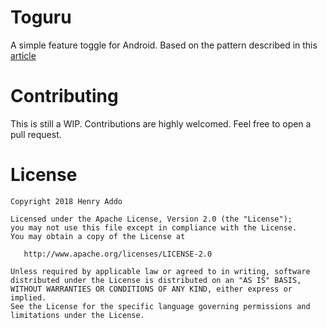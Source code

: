Toguru
======

A simple feature toggle for Android. Based on the pattern 
described in this [article](https://martinfowler.com/articles/feature-toggles.html)

Contributing
============

This is still a WIP. Contributions are highly welcomed.
Feel free to open a pull request.

License
=======

    Copyright 2018 Henry Addo

    Licensed under the Apache License, Version 2.0 (the "License");
    you may not use this file except in compliance with the License.
    You may obtain a copy of the License at

       http://www.apache.org/licenses/LICENSE-2.0

    Unless required by applicable law or agreed to in writing, software
    distributed under the License is distributed on an "AS IS" BASIS,
    WITHOUT WARRANTIES OR CONDITIONS OF ANY KIND, either express or implied.
    See the License for the specific language governing permissions and
    limitations under the License.
